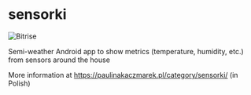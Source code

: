 # sensorki

![Bitrise](https://app.bitrise.io/app/0942d8e1dce48891/status.svg?token=-oJTSnrYGVvwRjrmVYoOsQ&branch=master)

Semi-weather Android app to show metrics (temperature, humidity, etc.) from sensors around the house

More information at https://paulinakaczmarek.pl/category/sensorki/ (in Polish)
